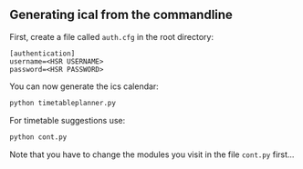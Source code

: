 
## Generating ical from the commandline

First, create a file called `auth.cfg` in the root directory:
```
[authentication]
username=<HSR USERNAME>
password=<HSR PASSWORD>
```

You can now generate the ics calendar:
```bash
python timetableplanner.py
```

For timetable suggestions use:
```bash
python cont.py
```
Note that you have to change the modules you visit in the file `cont.py` first...
